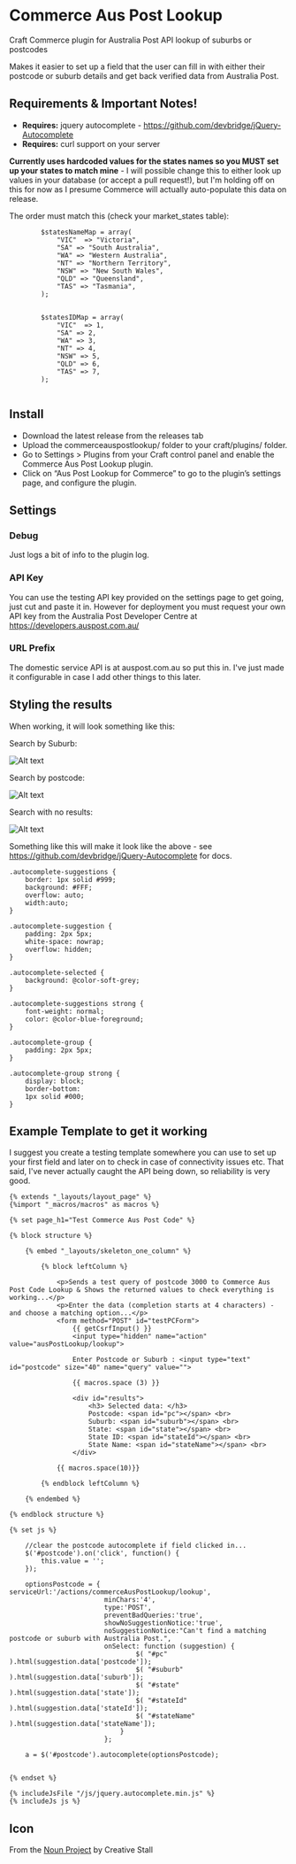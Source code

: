 # Commerce Aus Post Lookup

Craft Commerce plugin for Australia Post API lookup of suburbs or postcodes

Makes it easier to set up a field that the user can fill in with either their postcode or suburb details and get back verified data from Australia Post.

## Requirements & Important Notes!

* **Requires:** jquery autocomplete - https://github.com/devbridge/jQuery-Autocomplete
* **Requires:** curl support on your server

**Currently uses hardcoded values for the states names so you MUST set up your states to match mine** - I will possible change this to either look up values in your database (or accept a pull request!), but I'm holding off on this for now as I presume Commerce will actually auto-populate this data on release.

The order must match this (check your market_states table):

```
        $statesNameMap = array(
            "VIC"  => "Victoria",
            "SA" => "South Australia",
            "WA" => "Western Australia",
            "NT" => "Northern Territory",
            "NSW" => "New South Wales",
            "QLD" => "Queensland",
            "TAS" => "Tasmania",
        );


        $statesIDMap = array(
            "VIC"  => 1,
            "SA" => 2,
            "WA" => 3,
            "NT" => 4,
            "NSW" => 5,
            "QLD" => 6,
            "TAS" => 7,
        );


```

## Install

* Download the latest release from the releases tab
* Upload the commerceauspostlookup/ folder to your craft/plugins/ folder.
* Go to Settings > Plugins from your Craft control panel and enable the Commerce Aus Post Lookup plugin.
* Click on “Aus Post Lookup for Commerce” to go to the plugin’s settings page, and configure the plugin.

## Settings

### Debug

Just logs a bit of info to the plugin log.

### API Key

You can use the testing API key provided on the settings page to get going, just cut and paste it in.  However for deployment you must request your own API key from the Australia Post Developer Centre at https://developers.auspost.com.au/

### URL Prefix

The domestic service API is at auspost.com.au so put this in.  I've just made it configurable in case I add other things to this later.

## Styling the results

When working, it will look something like this:

Search by Suburb:

![Alt text](/screenshots/suburb.png?raw=true "Search by suburb")

Search by postcode:

![Alt text](/screenshots/postcode.png?raw=true "Search by postcode")

Search with no results:

![Alt text](/screenshots/noresults.png?raw=true "No results")

Something like this will make it look like the above - see https://github.com/devbridge/jQuery-Autocomplete for docs.

```
.autocomplete-suggestions { 
    border: 1px solid #999; 
    background: #FFF; 
    overflow: auto; 
    width:auto; 
}

.autocomplete-suggestion { 
    padding: 2px 5px; 
    white-space: nowrap; 
    overflow: hidden; 
}

.autocomplete-selected { 
    background: @color-soft-grey; 
}

.autocomplete-suggestions strong { 
    font-weight: normal; 
    color: @color-blue-foreground; 
}

.autocomplete-group { 
    padding: 2px 5px; 
}

.autocomplete-group strong { 
    display: block; 
    border-bottom: 
    1px solid #000; 
}
```

## Example Template to get it working

I suggest you create a testing template somewhere you can use to set up your first field and later on to check in case of connectivity issues etc.  That said, I've never actually caught the API being down, so reliability is very good.


```
{% extends "_layouts/layout_page" %}
{%import "_macros/macros" as macros %}

{% set page_h1="Test Commerce Aus Post Code" %}

{% block structure %}

    {% embed "_layouts/skeleton_one_column" %}
                    
        {% block leftColumn %}

            <p>Sends a test query of postcode 3000 to Commerce Aus Post Code Lookup & Shows the returned values to check everything is working...</p>
            <p>Enter the data (completion starts at 4 characters) - and choose a matching option...</p>
            <form method="POST" id="testPCForm">
                {{ getCsrfInput() }}
                <input type="hidden" name="action" value="ausPostLookup/lookup">
                
                Enter Postcode or Suburb : <input type="text" id="postcode" size="40" name="query" value="">

                {{ macros.space (3) }}

                <div id="results">
                    <h3> Selected data: </h3>
                    Postcode: <span id="pc"></span> <br>
                    Suburb: <span id="suburb"></span> <br>
                    State: <span id="state"></span> <br>
                    State ID: <span id="stateId"></span> <br>
                    State Name: <span id="stateName"></span> <br>
                </div>

            {{ macros.space(10)}}

        {% endblock leftColumn %}

    {% endembed %}

{% endblock structure %}

{% set js %}

    //clear the postcode autocomplete if field clicked in...
    $('#postcode').on('click', function() {
        this.value = '';
    });

    optionsPostcode = { serviceUrl:'/actions/commerceAusPostLookup/lookup', 
                        minChars:'4',
                        type:'POST',
                        preventBadQueries:'true',
                        showNoSuggestionNotice:'true',
                        noSuggestionNotice:"Can't find a matching postcode or suburb with Australia Post.",
                        onSelect: function (suggestion) {
                                $( "#pc" ).html(suggestion.data['postcode']);
                                $( "#suburb" ).html(suggestion.data['suburb']);
                                $( "#state" ).html(suggestion.data['state']);
                                $( "#stateId" ).html(suggestion.data['stateId']);
                                $( "#stateName" ).html(suggestion.data['stateName']);
                            }
                        };

    a = $('#postcode').autocomplete(optionsPostcode);


{% endset %}

{% includeJsFile "/js/jquery.autocomplete.min.js" %}
{% includeJs js %}

```

## Icon

From the [Noun Project](https://thenounproject.com/) by Creative Stall